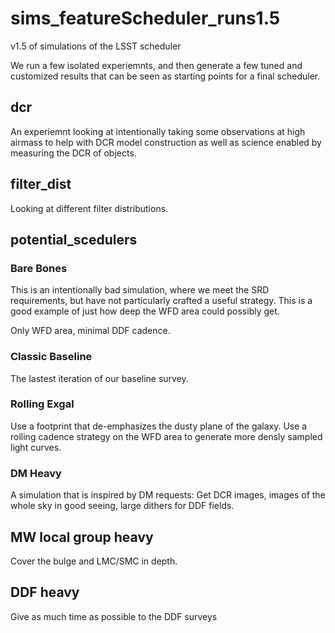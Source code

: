 # sims_featureScheduler_runs1.5
v1.5 of simulations of the LSST scheduler


We run a few isolated experiemnts, and then generate a few tuned and customized results that can be seen as starting points for a final scheduler.

## dcr

An experiemnt looking at intentionally taking some observations at high airmass to help with DCR model construction as well as science enabled by measuring the DCR of objects.

## filter_dist

Looking at different filter distributions.

## potential_scedulers

### Bare Bones

This is an intentionally bad simulation, where we meet the SRD requirements, but have not particularly crafted a useful strategy. This is a good example of just how deep the WFD area could possibly get.

Only WFD area, minimal DDF cadence.

### Classic Baseline

The lastest iteration of our baseline survey. 

### Rolling Exgal

Use a footprint that de-emphasizes the dusty plane of the galaxy. Use a rolling cadence strategy on the WFD area to generate more densly sampled light curves.

### DM Heavy

A simulation that is inspired by DM requests:  Get DCR images, images of the whole sky in good seeing, large dithers for DDF fields.

## MW local group heavy

Cover the bulge and LMC/SMC in depth.

## DDF heavy

Give as much time as possible to the DDF surveys
